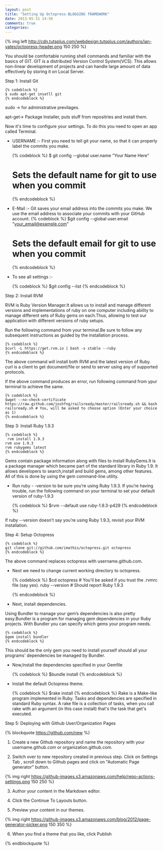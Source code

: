 ```yaml
---
layout: post
title: "Setting Up Octopress-BLOGGING fRAMEWORK"
date: 2013-05-31 14:50
comments: true
categories: 
---
```

{% img left http://cdn.tutsplus.com/webdesign.tutsplus.com/authors/ian-yates/octopress-header.png 150 250 %}


 You should be comfortable running shell commands and familiar with the basics of GIT.
GIT is a distributed Version Control System(VCS). This allows non-linear development of projects and can handle large amount of data effectively by storing it on Local Server. 

Step 1: Install Git
	
	{% codeblock %}
	$ sudo apt-get insatll git
	{% endcodeblock %}
	
 sudo ->  for administrative previlages.

apt-get-> Package Installer, puts stuff from repositries and install them.
	

Now it's time to configure your settings. To do this you need to open an app called Terminal.

* USERNAME :- 
    First you need to tell git your name, so that it can properly label the commits you make.
	
	{% codeblock %}
	$ git config --global user.name "Your Name Here"
	# Sets the default name for git to use when you commit
	{% endcodeblock %}
	
* E-Mail :-
    Git saves your email address into the commits you make. We use the email address to associate your commits with your GitHub account.
	{% codeblock %}
	$git config --global user.email "your_email@example.com"
	# Sets the default email for git to use when you commit
	{% endcodeblock %}

* To see all settings :- 
	
	{% codeblock %}
	$git config --list
	{% endcodeblock %}
	
Step 2: Install RVM

RVM is Ruby Version Manager.It allows us to install and manage different versions and implementations of ruby on one computer including ability to manage different sets of Ruby gems on each.Thus, allowing to test our application with different versions of ruby setups.
	
Run the following command from your terminal.Be sure to follow any subsequent instructions as guided by the installation process.

	{% codeblock %}
	$curl -L https://get.rvm.io | bash -s stable --ruby
	{% endcodeblock %}

The above command will install both RVM and the latest version of Ruby.
curl is a client to get document/file or send to server using any of supported protocols.

If the above command produces an error, run following command from ypur terminal to achieve the same.
	
	{% codeblock %}
	$wget --no-check-certificate https://raw.github.com/joshfng/railsready/master/railsready.sh && bash railsready.sh # You, will be asked to choose option (Enter your choice as 1)
	{% endcodeblock %}

Step 3: Install Ruby 1.9.3	
	
	{% codeblock %}
	 rvm install 1.9.3
	rvm use 1.9.3
	rvm rubygems latest
	{% endcodeblock %}

Gems contain package information along with files to install RubyGems.It is a package manager which became part of the standard library in Ruby 1.9. It allows developers to search,install and build gems, among other features. All of this is done by using the gem command-line utility.

* Run ruby - -version to be sure you’re using Ruby 1.9.3. If you’re having trouble, run the following command on your terminal to set your default version of ruby-1.9.3

	{% codeblock %}
	$rvm --default use ruby-1.9.3-p429
	{% endcodeblock %}
	
If ruby --version doesn’t say you’re using Ruby 1.9.3, revisit your RVM installation.


Step 4: Setup Octopress
	
	{% codeblock %}
	git clone git://github.com/imathis/octopress.git octopress
	{% endcodeblock %}	
	

The above command replaces octopress with username.github.com.

* Next we need to change current working directory to octopress.
	
	{% codeblock %}
   	 $cd octopress    # You'll be asked if you trust the .rvmrc file (say yes).
	ruby --version  # Should report Ruby 1.9.3

	{% endcodeblock %}
 
* Next, install dependencies.

Using Bundler to manage your gem’s dependencies is also pretty easy.Bundler is a program for managing gem dependencies in your Ruby projects. With Bundler you can specify which gems your program needs.

	{% codeblock %}
	$gem install bundler
	{% endcodeblock %}

This should be the only gem you need to install yourself should all your programs' dependencies be managed by Bundler.


* Now,Install the dependencies specified in your Gemfile 

	{% codeblock %}
	$bundle install 
	{% endcodeblock %}

* Install the default Octopress theme.

	{% codeblock %}
	$rake install 
	{% endcodeblock %}
Rake is a Make-like program implemented in Ruby. Tasks and dependencies are specified in standard Ruby syntax. A rake file is a collection of tasks, when you call rake with an argument (in this case install) that's the task that get's executed.

Step 5: Deploying with Github User/Organization Pages


{% blockquote  https://github.com/new %}
1. Create a new Github repository and name the repository with your username.github.com or organization.github.com.

2. Switch over to new repository created in previous step. Click on Settings Tab , scroll down to Github pages and click on "Automatic Page generator" button.

{% img right https://github-images.s3.amazonaws.com/help/repo-actions-settings.png 150 250 %}

3. Author your content in the Markdown editor.

4. Click the Continue To Layouts button.

5. Preview your content in our themes.

{% img right https://github-images.s3.amazonaws.com/blog/2012/page-generator-picker.png 150 350 %}

6. When you find a theme that you like, click Publish

{% endblockquote %}

